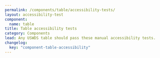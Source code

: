 ```yaml
---
permalink: /components/table/accessibility-tests/
layout: accessibility-test
component:
  name: table
title: Table accessibility tests
category: Components
lead: Any USWDS table should pass these manual accessibility tests.
changelog:
  key: "component-table-accessibility"
---
```

